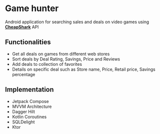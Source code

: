 # Game hunter
Android application for searching sales and deals on video games using **[CheapShark](https://apidocs.cheapshark.com/ )** API

 ## Functionalities
 * Get all deals on games from different web stores
 * Sort deals by Deal Rating, Savings, Price and Reviews
 * Add deals to collection of favorites
 * Details on specific deal such as Store name, Price, Retail price, Savings percentage

 ## Implementation
 * Jetpack Compose
 * MVVM Architecture
 * Dagger Hilt
 * Kotlin Coroutines
 * SQLDelight
 * Ktor
